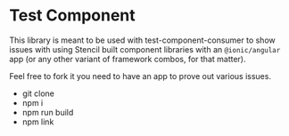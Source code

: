 # Test Component

This library is meant to be used with test-component-consumer to show issues with using Stencil built component libraries with an `@ionic/angular` app (or any other variant of framework combos, for that matter).

Feel free to fork it you need to have an app to prove out various issues.

- git clone
- npm i
- npm run build
- npm link